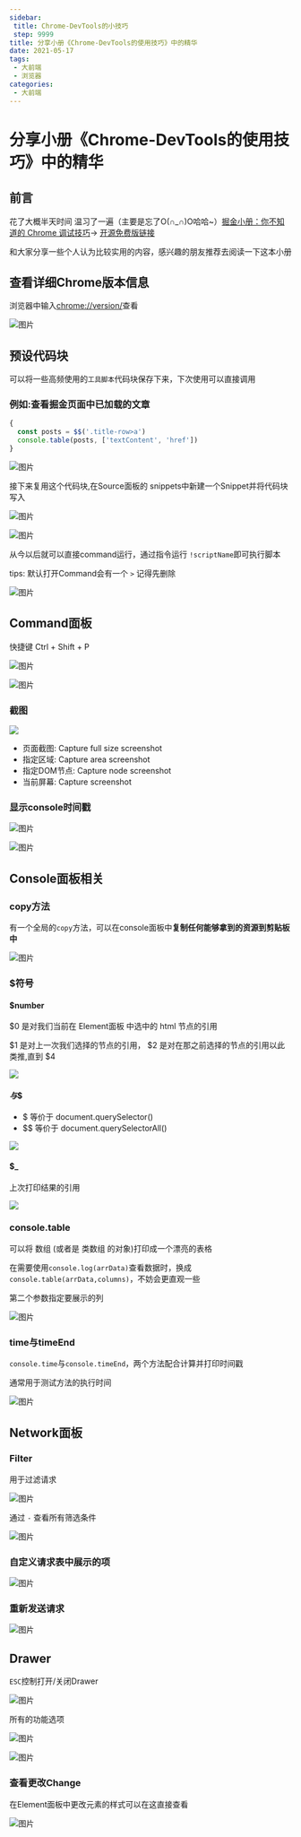 ```yaml
---
sidebar:
 title: Chrome-DevTools的小技巧
 step: 9999
title: 分享小册《Chrome-DevTools的使用技巧》中的精华
date: 2021-05-17
tags:
 - 大前端
 - 浏览器
categories:
 - 大前端
---
```

# 分享小册《Chrome-DevTools的使用技巧》中的精华

## 前言
花了大概半天时间 温习了一遍（主要是忘了O(∩_∩)O哈哈~）[掘金小册：你不知道的 Chrome 调试技巧](https://juejin.cn/book/6844733783166418958)-> [开源免费版链接](https://www.frontendwingman.com/Chrome/)

和大家分享一些个人认为比较实用的内容，感兴趣的朋友推荐去阅读一下这本小册

## 查看详细Chrome版本信息
浏览器中输入[chrome://version/](chrome://version/)查看

![图片](chrome-devtools-study\MTYyMTI0MDM4NTEyMw==621240385123)

## 预设代码块
可以将一些高频使用的`工具脚本`代码块保存下来，下次使用可以直接调用

### 例如:查看掘金页面中已加载的文章
```js
{
  const posts = $$('.title-row>a')
  console.table(posts, ['textContent', 'href'])
}
```

![图片](chrome-devtools-study\MTYyMTI0MjcyNjA4Mw==621242726083)

接下来复用这个代码块,在Source面板的 snippets中新建一个Snippet并将代码块写入

![图片](chrome-devtools-study\MTYxNzc5ODI4Mzc2Nw==617798283767)

![图片](chrome-devtools-study\MTYyMTI0Mjk1MzAzMw==621242953033)

从今以后就可以直接command运行，通过指令运行 `!scriptName`即可执行脚本

tips: 默认打开Command会有一个 `>` 记得先删除

![图片](chrome-devtools-study\MTYyMTI0MzAyODY3Mg==621243028672)

## Command面板
快捷键 Ctrl + Shift + P

![图片](chrome-devtools-study\MTYyMTI0MTgxODMyMw==621241818324)

![图片](chrome-devtools-study\MTYyMTI0MTg0NzMxNA==621241847314)

### 截图

![](chrome-devtools-study\MTYxNzc5NzM3MzkzMg==617797373932)

* 页面截图: Capture full size screenshot
* 指定区域: Capture area screenshot
* 指定DOM节点: Capture node screenshot
* 当前屏幕: Capture screenshot

### 显示console时间戳

![图片](chrome-devtools-study\MTYyMTI0MjAxMzgwNQ==621242013805)

![图片](chrome-devtools-study\MTYyMTI0MjA0NDg0MA==621242044840)

## Console面板相关

### copy方法
有一个全局的`copy`方法，可以在console面板中**复制任何能够拿到的资源到剪贴板中**

![图片](chrome-devtools-study\MTYyMTI0MDc2NjkzMQ==621240766931)

### $符号
#### $number
$0 是对我们当前在 Element面板 中选中的 html 节点的引用

$1 是对上一次我们选择的节点的引用， $2 是对在那之前选择的节点的引用以此类推,直到 $4

![](chrome-devtools-study\MTYxNzc5OTMzNTA4MQ==617799335081)

#### $与$$
* $ 等价于 document.querySelector()
* \$$ 等价于 document.querySelectorAll()

![](chrome-devtools-study\MTYxNzc5OTUxNzIwNw==617799517207)

#### $_
上次打印结果的引用

![](chrome-devtools-study\MTYxNzc5OTc2NjQ4Ng==617799766486)

### console.table

可以将 数组 (或者是 类数组 的对象)打印成一个漂亮的表格

在需要使用`console.log(arrData)`查看数据时，换成`console.table(arrData,columns)`，不妨会更直观一些

第二个参数指定要展示的列

![图片](chrome-devtools-study\MTYyMTI0MTQzNzg0NQ==621241437845)

### time与timeEnd
`console.time`与`console.timeEnd`，两个方法配合计算并打印时间戳

通常用于测试方法的执行时间

![图片](chrome-devtools-study\MTYyMTI0MTY3NDgxNg==621241674816)

## Network面板

### Filter

用于过滤请求

![图片](chrome-devtools-study\MTYxNzgwNDk3NzgyNg==617804977826)

通过 `-` 查看所有筛选条件

![图片](chrome-devtools-study\MTYxNzgwNTA3MDc3Ng==617805070776)

### 自定义请求表中展示的项

![图片](chrome-devtools-study\MTYyMTIxODY5Mzc4Mw==621218693783)

### 重新发送请求

![图片](chrome-devtools-study\MTYyMTIxODc3NTE2MQ==621218775161)

## Drawer

`ESC`控制打开/关闭Drawer

![图片](chrome-devtools-study\MTYyMTIyMDg1NTk2NQ==621220855965)

所有的功能选项

![图片](chrome-devtools-study\MTYyMTIyMDk3MDc4NQ==621220970786)

![图片](chrome-devtools-study\MTYyMTIyMDkxOTIxNg==621220919216)

### 查看更改Change
在Element面板中更改元素的样式可以在这直接查看

![图片](chrome-devtools-study\MTYyMTIyNDQxMjE4OQ==621224412189)
